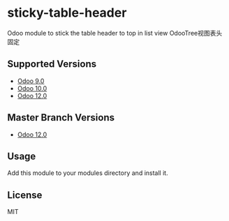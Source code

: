 # sticky-table-header
Odoo module to stick the table header to top in list view 
OdooTree视图表头固定

## Supported Versions
 - [Odoo 9.0](https://github.com/SpiritualDixit/sticky-table-header/tree/9.0) 
 - [Odoo 10.0](https://github.com/SpiritualDixit/sticky-table-header/tree/10.0) 
 - [Odoo 12.0](https://github.com/lbt919/sticky-table-header/tree/12.0) 

## Master Branch Versions
 - [Odoo 12.0](https://github.com/lbt919/sticky-table-header/tree/12.0) 

## Usage ##
Add this module to your modules directory and install it.

## License ##
MIT
